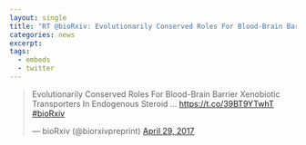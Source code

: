 ```yaml
---
layout: single
title: "RT @bioRxiv: Evolutionarily Conserved Roles For Blood-Brain Barrier Xenobiotic Transporters ..."
categories: news
excerpt:
tags:
  - embeds
  - twitter
---
```


<blockquote class="twitter-tweet" data-lang="en"><p lang="en" dir="ltr">Evolutionarily Conserved Roles For Blood-Brain Barrier Xenobiotic Transporters In Endogenous Steroid ...  <a href="https://t.co/39BT9YTwhT">https://t.co/39BT9YTwhT</a> <a href="https://twitter.com/hashtag/bioRxiv?src=hash&amp;ref_src=twsrc%5Etfw">#bioRxiv</a></p>&mdash; bioRxiv (@biorxivpreprint) <a href="https://twitter.com/biorxivpreprint/status/858455939996897287?ref_src=twsrc%5Etfw">April 29, 2017</a></blockquote>
<script async src="https://platform.twitter.com/widgets.js" charset="utf-8"></script>